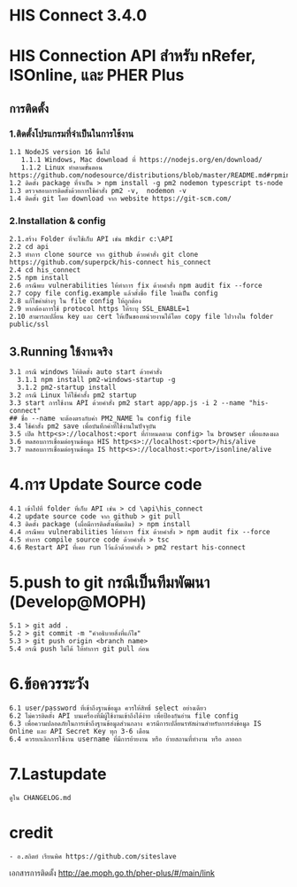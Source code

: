 # HIS Connect 3.4.0
# HIS Connection API สำหรับ nRefer, ISOnline, และ PHER Plus

## การติดตั้ง

### 1.ติดตั้งโปรแกรมที่จำเป็นในการใช้งาน
```
1.1 NodeJS version 16 ขึ้นไป
   1.1.1 Windows, Mac download ที่ https://nodejs.org/en/download/
   1.1.2 Linux ทำตามขั้นตอน https://github.com/nodesource/distributions/blob/master/README.md#rpminstall
1.2 ติดตั้ง package ที่จำเป็น > npm install -g pm2 nodemon typescript ts-node
1.3 ตรวจสอบการติดตั้งด้วยการใช้คำสั่ง pm2 -v,  nodemon -v
1.4 ติดตั้ง git โดย download จาก website https://git-scm.com/
```

### 2.Installation & config
```
2.1.สร้าง Folder ที่จะใช้เก็บ API เช่น mkdir c:\API
2.2 cd api
2.3 ทำการ clone source จาก github ด้วยคำสั่ง git clone https://github.com/superpck/his-connect his_connect
2.4 cd his_connect
2.5 npm install
2.6 กรณีพบ vulnerabilities ให้ทำการ fix ด้วยคำสั่ง npm audit fix --force
2.7 copy file config.example แล้วตั้งชื่อ file ใหม่เป็น config
2.8 แก้ไขค่าต่างๆ ใน file config ให้ถูกต้อง
2.9 หากต้องการใช้ protocol https ให้ระบุ SSL_ENABLE=1
2.10 สามารถเปลี่ยน key และ cert ให้เป็นของหน่วยงานได้โดย copy file ไปวางใน folder public/ssl
```
## 3.Running ใช้งานจริง
```
3.1 กรณี windows ให้ติดตั้ง auto start ด้วยคำสั่ง
  3.1.1 npm install pm2-windows-startup -g
  3.1.2 pm2-startup install
3.2 กรณี Linux ให้ใช้คำสั้ง pm2 startup
3.3 start การใช้งาน API ด้วยคำสั่ง pm2 start app/app.js -i 2 --name "his-connect"
## ชื่อ --name จะต้องตรงกับค่า PM2_NAME ใน config file
3.4 ใช้คำสั่ง pm2 save เพื่อบันทึกค่าที่ใช้งานในปัจจุบัน
3.5 เปิด http<s>://localhost:<port ที่กำหนดตาม config> ใน browser เพื่อแสดงผล
3.6 ทดสอบการเชื่อมต่อฐานข้อมูล HIS http<s>://localhost:<port>/his/alive
3.7 ทดสอบการเชื่อมต่อฐานข้อมูล IS http<s>://localhost:<port>/isonline/alive
```

# 4.การ Update Source code
```
4.1 เข้าไปที่ folder ที่เก็บ API เช่น > cd \api\his_connect
4.2 update source code จาก github > git pull
4.3 ติดตั้ง package (เผื่อมีการติดตั้งเพิ่มเติม) > npm install
4.4 กรณีพบ vulnerabilities ให้ทำการ fix ด้วยคำสั่ง > npm audit fix --force
4.5 ทำการ compile source code ด้วยคำสั่ง > tsc
4.6 Restart API ที่เคย run ไว้แล้วด้วยคำสั่ง > pm2 restart his-connect
```

# 5.push to git กรณีเป็นทีมพัฒนา (Develop@MOPH)
```
5.1 > git add .
5.2 > git commit -m "คำอธิบายสิ่งที่แก้ไข"
5.3 > git push origin <branch name>
5.4 กรณี push ไม่ได้ ให้ทำการ git pull ก่อน
```

# 6.ข้อควรระวัง
```
6.1 user/password ที่เข้าถึงฐานข้อมูล ควรให้สิทธิ์ select อย่างเดียว
6.2 ไม่ควรติดตั้ง API บนเครื่องที่มีผู้ใช้งานเข้าถึงได้ง่าย เพื่อป้องกันอ่าน file config
6.3 เพื่อความปลอดภัยในการเข้าถึงฐานข้อมูลส่วนกลาง ควรมีการเปลี่ยนรหัสผ่านสำหรับการส่งข้อมูล IS Online และ API Secret Key ทุก 3-6 เดือน
6.4 ควรยกเลิกการใช้งาน username ที่มีการย้ายงาน หรือ ย้ายสถานที่ทำงาน หรือ ลาออก
```

# 7.Lastupdate
```
ดูใน CHANGELOG.md
```

# credit
```
- อ.สถิตย์ เรียนพิศ https://github.com/siteslave
```

เอกสารการติดตั้ง
http://ae.moph.go.th/pher-plus/#/main/link
